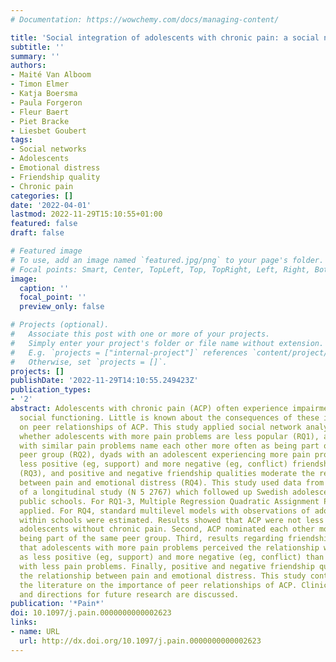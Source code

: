 ```yaml
---
# Documentation: https://wowchemy.com/docs/managing-content/

title: 'Social integration of adolescents with chronic pain: a social network analysis'
subtitle: ''
summary: ''
authors:
- Maité Van Alboom
- Timon Elmer
- Katja Boersma
- Paula Forgeron
- Fleur Baert
- Piet Bracke
- Liesbet Goubert
tags:
- Social networks
- Adolescents
- Emotional distress
- Friendship quality
- Chronic pain
categories: []
date: '2022-04-01'
lastmod: 2022-11-29T15:10:55+01:00
featured: false
draft: false

# Featured image
# To use, add an image named `featured.jpg/png` to your page's folder.
# Focal points: Smart, Center, TopLeft, Top, TopRight, Left, Right, BottomLeft, Bottom, BottomRight.
image:
  caption: ''
  focal_point: ''
  preview_only: false

# Projects (optional).
#   Associate this post with one or more of your projects.
#   Simply enter your project's folder or file name without extension.
#   E.g. `projects = ["internal-project"]` references `content/project/deep-learning/index.md`.
#   Otherwise, set `projects = []`.
projects: []
publishDate: '2022-11-29T14:10:55.249423Z'
publication_types:
- '2'
abstract: Adolescents with chronic pain (ACP) often experience impairments in their
  social functioning. Little is known about the consequences of these impairments
  on peer relationships of ACP. This study applied social network analysis to examine
  whether adolescents with more pain problems are less popular (RQ1), adolescents
  with similar pain problems name each other more often as being part of the same
  peer group (RQ2), dyads with an adolescent experiencing more pain problems report
  less positive (eg, support) and more negative (eg, conflict) friendship qualities
  (RQ3), and positive and negative friendship qualities moderate the relationship
  between pain and emotional distress (RQ4). This study used data from the first wave
  of a longitudinal study (N 5 2767) which followed up Swedish adolescents from 19
  public schools. For RQ1-3, Multiple Regression Quadratic Assignment Procedure was
  applied. For RQ4, standard multilevel models with observations of adolescents nested
  within schools were estimated. Results showed that ACP were not less popular than
  adolescents without chronic pain. Second, ACP nominated each other more often as
  being part of the same peer group. Third, results regarding friendship quality showed
  that adolescents with more pain problems perceived the relationship with their friends
  as less positive (eg, support) and more negative (eg, conflict) than adolescents
  with less pain problems. Finally, positive and negative friendship qualities moderated
  the relationship between pain and emotional distress. This study contributes to
  the literature on the importance of peer relationships of ACP. Clinical implications
  and directions for future research are discussed.
publication: '*Pain*'
doi: 10.1097/j.pain.0000000000002623
links:
- name: URL
  url: http://dx.doi.org/10.1097/j.pain.0000000000002623
---
```


